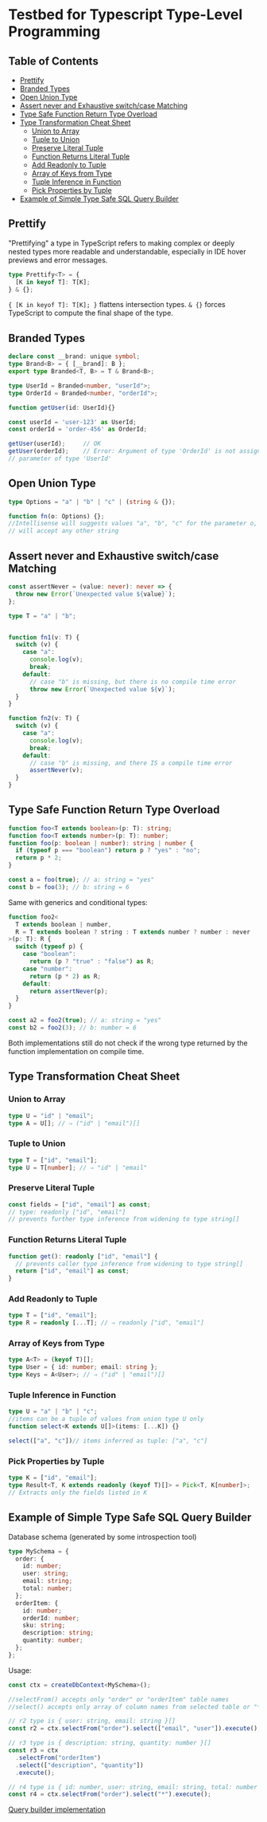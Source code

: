 # Testbed for Typescript Type-Level Programming

## Table of Contents

- [Prettify](#prettify)
- [Branded Types](#branded-types)
- [Open Union Type](#open-union-type)
- [Assert never and Exhaustive switch/case Matching](#assert-never-and-exhaustive-switchcase-matching)
- [Type Safe Function Return Type Overload](#type-safe-function-return-type-overload)
- [Type Transformation Cheat Sheet](#type-transformation-cheat-sheet)
  - [Union to Array](#union-to-array)
  - [Tuple to Union](#tuple-to-union)
  - [Preserve Literal Tuple](#preserve-literal-tuple)
  - [Function Returns Literal Tuple](#function-returns-literal-tuple)
  - [Add Readonly to Tuple](#add-readonly-to-tuple)
  - [Array of Keys from Type](#array-of-keys-from-type)
  - [Tuple Inference in Function](#tuple-inference-in-function)
  - [Pick Properties by Tuple](#pick-properties-by-tuple)
- [Example of Simple Type Safe SQL Query Builder](#example-of-simple-type-safe-sql-query-builder)

## Prettify

"Prettifying" a type in TypeScript refers to making complex or deeply nested
types more readable and understandable, especially in IDE hover previews and
error messages.

```typescript
type Prettify<T> = {
  [K in keyof T]: T[K];
} & {};
```

`{ [K in keyof T]: T[K]; }` flattens intersection types. `& {}` forces TypeScript
to compute the final shape of the type.

## Branded Types

```typescript
declare const __brand: unique symbol;
type Brand<B> = { [__brand]: B };
export type Branded<T, B> = T & Brand<B>;
```

```typescript
type UserId = Branded<number, "userId">;
type OrderId = Branded<number, "orderId">;

function getUser(id: UserId){}

const userId = 'user-123' as UserId;
const orderId = 'order-456' as OrderId;

getUser(userId);     // OK
getUser(orderId);    // Error: Argument of type 'OrderId' is not assignable to
// parameter of type 'UserId'
```

## Open Union Type

```typescript
type Options = "a" | "b" | "c" | (string & {});

function fn(o: Options) {};
//Intellisense will suggests values "a", "b", "c" for the parameter o, but
// will accept any other string
```

## Assert never and Exhaustive switch/case Matching

```typescript
const assertNever = (value: never): never => {
  throw new Error(`Unexpected value ${value}`);
};
```

```typescript
type T = "a" | "b";


function fn1(v: T) {
  switch (v) {
    case "a":
      console.log(v);
      break;
    default:
      // case "b" is missing, but there is no compile time error
      throw new Error(`Unexpected value ${v}`);
  }
}

function fn2(v: T) {
  switch (v) {
    case "a":
      console.log(v);
      break;
    default:
      // case "b" is missing, and there IS a compile time error
      assertNever(v);
  }
}
```

## Type Safe Function Return Type Overload

```typescript
function foo<T extends boolean>(p: T): string;
function foo<T extends number>(p: T): number;
function foo(p: boolean | number): string | number {
  if (typeof p === "boolean") return p ? "yes" : "no";
  return p * 2;
}

const a = foo(true); // a: string = "yes"
const b = foo(3); // b: string = 6
```

Same with generics and conditional types:

```typescript
function foo2<
  T extends boolean | number,
  R = T extends boolean ? string : T extends number ? number : never
>(p: T): R {
  switch (typeof p) {
    case "boolean":
      return (p ? "true" : "false") as R;
    case "number":
      return (p * 2) as R;
    default:
      return assertNever(p);
  }
}

const a2 = foo2(true); // a: string = "yes"
const b2 = foo2(3); // b: number = 6
```

Both implementations still do not check if the wrong type returned by the function
implementation on compile time.

## Type Transformation Cheat Sheet

### Union to Array

```typescript
type U = "id" | "email";  
type A = U[]; // ⇒ ("id" | "email")[]
```

### Tuple to Union

```typescript
type T = ["id", "email"];  
type U = T[number]; // ⇒ "id" | "email"
```

### Preserve Literal Tuple

```typescript
const fields = ["id", "email"] as const;  
// type: readonly ["id", "email"]
// prevents further type inference from widening to type string[]
```

### Function Returns Literal Tuple
  
```typescript
function get(): readonly ["id", "email"] {
  // prevents caller type inference from widening to type string[]
  return ["id", "email"] as const;  
}
```

### Add Readonly to Tuple

```typescript
type T = ["id", "email"];  
type R = readonly [...T]; // ⇒ readonly ["id", "email"]
```


### Array of Keys from Type

```typescript
type A<T> = (keyof T)[];  
type User = { id: number; email: string };  
type Keys = A<User>; // ⇒ ("id" | "email")[]
```

### Tuple Inference in Function

```typescript
type U = "a" | "b" | "c";
//items can be a tuple of values from union type U only
function select<K extends U[]>(items: [...K]) {}

select(["a", "c"])// items inferred as tuple: ["a", "c"]
```

### Pick Properties by Tuple

```typescript
type K = ["id", "email"];  
type Result<T, K extends readonly (keyof T)[]> = Pick<T, K[number]>;  
// Extracts only the fields listed in K
```

## Example of Simple Type Safe SQL Query Builder

Database schema (generated by some introspection tool)

```typescript
type MySchema = {
  order: {
    id: number;
    user: string;
    email: string;
    total: number;
  };
  orderItem: {
    id: number;
    orderId: number;
    sku: string;
    description: string;
    quantity: number;
  };
};
```

Usage:

```typescript
const ctx = createDbContext<MySchema>();

//selectFrom() accepts only "order" or "orderItem" table names
//select() accepts only array of column names from selected table or "*"

// r2 type is { user: string, email: string }[]
const r2 = ctx.selectFrom("order").select(["email", "user"]).execute();

// r3 type is { description: string, quantity: number }[]
const r3 = ctx
  .selectFrom("orderItem")
  .select(["description", "quantity"])
  .execute();

// r4 type is { id: number, user: string, email: string, total: number }[]
const r4 = ctx.selectFrom("order").select("*").execute();
```

[Query builder implementation](./src/query-builder.ts)
